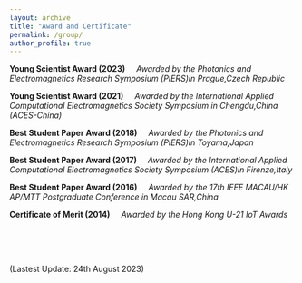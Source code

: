 ```yaml
---
layout: archive
title: "Award and Certificate"
permalink: /group/
author_profile: true
---
```


**Young Scientist Award (2023)** 
&nbsp; &nbsp; *Awarded by the Photonics and Electromagnetics Research Symposium (PIERS)in Prague,Czech Republic*

**Young Scientist Award (2021)** 
&nbsp; &nbsp; *Awarded by the International Applied Computational Electromagnetics Society Symposium in Chengdu,China (ACES-China)*

**Best Student Paper Award (2018)**
&nbsp; &nbsp; *Awarded by the Photonics and Electromagnetics Research Symposium (PIERS)in Toyama,Japan*

**Best Student Paper Award (2017)**
&nbsp; &nbsp; *Awarded by the International Applied Computational Electromagnetics Society Symposium (ACES)in Firenze,Italy*

**Best Student Paper Award (2016)**
&nbsp; &nbsp; *Awarded by the 17th IEEE MACAU/HK AP/MTT Postgraduate Conference in Macau SAR,China*

**Certificate of Merit (2014)**
&nbsp; &nbsp; *Awarded by the Hong Kong U-21 IoT Awards*

</br>
</br>
</br>


(Lastest Update: 24th August 2023)